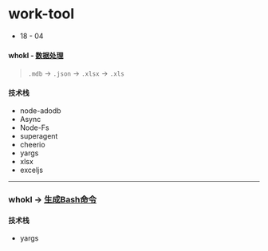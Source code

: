 # work-tool

- 18 - 04

#### whokl - [数据处理](https://github.com/zp29/work-tool/tree/mdbToXls)

  > `.mdb` -> `.json` -> `.xlsx` -> `.xls`


#### 技术栈

  - node-adodb
  - Async
  - Node-Fs
  - superagent
  - cheerio
  - yargs
  - xlsx
  - exceljs

---

### whokl -> [生成Bash命令](https://github.com/zp29/work-tool/tree/copy)

#### 技术栈

  - yargs



